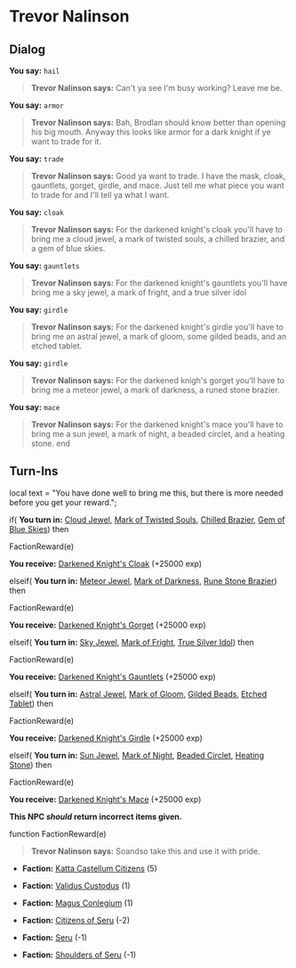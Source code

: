 # Trevor Nalinson
## Dialog

**You say:** `hail`



>**Trevor Nalinson says:** Can't ya see I'm busy working? Leave me be.

**You say:** `armor`



>**Trevor Nalinson says:** Bah, Brodlan should know better than opening his big mouth. Anyway this looks like armor for a dark knight if ye want to trade for it.

**You say:** `trade`



>**Trevor Nalinson says:** Good ya want to trade. I have the mask, cloak, gauntlets, gorget, girdle, and mace. Just tell me what piece you want to trade for and I'll tell ya what I want.

**You say:** `cloak`



>**Trevor Nalinson says:** For the darkened knight's cloak you'll have to bring me a cloud jewel, a mark of twisted souls, a chilled brazier, and a gem of blue skies.

**You say:** `gauntlets`



>**Trevor Nalinson says:** For the darkened knight's gauntlets you'll have bring me a sky jewel, a mark of fright, and a true silver idol

**You say:** `girdle`



>**Trevor Nalinson says:** For the darkened knight's girdle you'll have to bring me an astral jewel, a mark of gloom, some gilded beads, and an etched tablet.

**You say:** `girdle`



>**Trevor Nalinson says:** For the darkened knigh's gorget you'll have to bring me a meteor jewel, a mark of darkness, a runed stone brazier.

**You say:** `mace`



>**Trevor Nalinson says:** For the darkened knight's mace you'll have to bring me a sun jewel, a mark of night, a beaded circlet, and a heating stone.
end

## Turn-Ins



local text = "You have done well to bring me this, but there is more needed before you get your reward.";



if( **You turn in:** [Cloud Jewel](/item/4491), [Mark of Twisted Souls](/item/5875), [Chilled Brazier](/item/5876), [Gem of Blue Skies](/item/5877)) then 


FactionReward(e)


 **You receive:**  [Darkened Knight's Cloak](/item/3967) (+25000 exp)

elseif( **You turn in:** [Meteor Jewel](/item/4493), [Mark of Darkness](/item/5880), [Rune Stone Brazier](/item/5881)) then 


FactionReward(e)


 **You receive:**  [Darkened Knight's Gorget](/item/3969) (+25000 exp)

elseif( **You turn in:** [Sky Jewel](/item/4492), [Mark of Fright](/item/5878), [True Silver Idol](/item/5879)) then 


FactionReward(e)


 **You receive:**  [Darkened Knight's Gauntlets](/item/3968) (+25000 exp)

elseif( **You turn in:** [Astral Jewel](/item/4494), [Mark of Gloom](/item/5882), [Gilded Beads](/item/5883), [Etched Tablet](/item/5884)) then 


FactionReward(e)


 **You receive:**  [Darkened Knight's Girdle](/item/3970) (+25000 exp)

elseif( **You turn in:** [Sun Jewel](/item/4488), [Mark of Night](/item/5885), [Beaded Circlet](/item/5886), [Heating Stone](/item/5887)) then 


FactionReward(e)


 **You receive:**  [Darkened Knight's Mace](/item/3971) (+25000 exp)

**This NPC *should* return incorrect items given.**

function FactionReward(e)

>**Trevor Nalinson says:** Soandso take this and use it with pride.

* __Faction:__ [Katta Castellum Citizens](/faction/1502) (5)

* __Faction:__ [Validus Custodus](/faction/1503) (1)

* __Faction:__ [Magus Conlegium](/faction/1504) (1)

* __Faction:__ [Citizens of Seru](/faction/1499) (-2)

* __Faction:__ [Seru](/faction/1483) (-1)

* __Faction:__ [Shoulders of Seru](/faction/1487) (-1)

